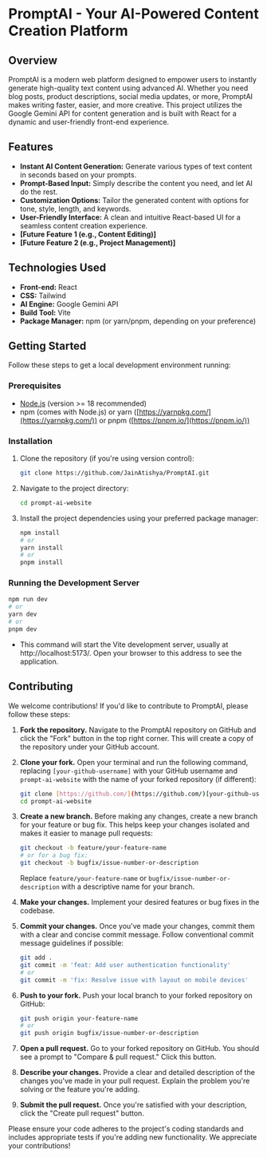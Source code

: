# PromptAI - Your AI-Powered Content Creation Platform

## Overview

PromptAI is a modern web platform designed to empower users to instantly generate high-quality text content using advanced AI. Whether you need blog posts, product descriptions, social media updates, or more, PromptAI makes writing faster, easier, and more creative. This project utilizes the Google Gemini API for content generation and is built with React for a dynamic and user-friendly front-end experience.

## Features

* **Instant AI Content Generation:** Generate various types of text content in seconds based on your prompts.
* **Prompt-Based Input:** Simply describe the content you need, and let AI do the rest.
* **Customization Options:** Tailor the generated content with options for tone, style, length, and keywords.
* **User-Friendly Interface:** A clean and intuitive React-based UI for a seamless content creation experience.
* **[Future Feature 1 (e.g., Content Editing)]**
* **[Future Feature 2 (e.g., Project Management)]**

## Technologies Used

* **Front-end:** React
* **CSS:** Tailwind
* **AI Engine:** Google Gemini API
* **Build Tool:** Vite
* **Package Manager:** npm (or yarn/pnpm, depending on your preference)

## Getting Started

Follow these steps to get a local development environment running:

### Prerequisites

* [Node.js](https://nodejs.org/) (version >= 18 recommended)
* npm (comes with Node.js) or yarn ([https://yarnpkg.com/](https://yarnpkg.com/)) or pnpm ([https://pnpm.io/](https://pnpm.io/))

### Installation

1.  Clone the repository (if you're using version control):
    ```bash
    git clone https://github.com/JainAtishya/PromptAI.git
    ```

2.  Navigate to the project directory:
    ```bash
    cd prompt-ai-website
    ```

3.  Install the project dependencies using your preferred package manager:
    ```bash
    npm install
    # or
    yarn install
    # or
    pnpm install
    ```

### Running the Development Server

```bash
npm run dev
# or
yarn dev
# or
pnpm dev
```
* This command will start the Vite development server, usually at http://localhost:5173/. Open your browser to this address to see the application.

## Contributing

We welcome contributions! If you'd like to contribute to PromptAI, please follow these steps:

1.  **Fork the repository.** Navigate to the PromptAI repository on GitHub and click the "Fork" button in the top right corner. This will create a copy of the repository under your GitHub account.

2.  **Clone your fork.** Open your terminal and run the following command, replacing `[your-github-username]` with your GitHub username and `prompt-ai-website` with the name of your forked repository (if different):

    ```bash
    git clone [https://github.com/](https://github.com/)[your-github-username]/prompt-ai-website.git
    cd prompt-ai-website
    ```

3.  **Create a new branch.** Before making any changes, create a new branch for your feature or bug fix. This helps keep your changes isolated and makes it easier to manage pull requests:

    ```bash
    git checkout -b feature/your-feature-name
    # or for a bug fix:
    git checkout -b bugfix/issue-number-or-description
    ```

    Replace `feature/your-feature-name` or `bugfix/issue-number-or-description` with a descriptive name for your branch.

4.  **Make your changes.** Implement your desired features or bug fixes in the codebase.

5.  **Commit your changes.** Once you've made your changes, commit them with a clear and concise commit message. Follow conventional commit message guidelines if possible:

    ```bash
    git add .
    git commit -m 'feat: Add user authentication functionality'
    # or
    git commit -m 'fix: Resolve issue with layout on mobile devices'
    ```

6.  **Push to your fork.** Push your local branch to your forked repository on GitHub:

    ```bash
    git push origin your-feature-name
    # or
    git push origin bugfix/issue-number-or-description
    ```

7.  **Open a pull request.** Go to your forked repository on GitHub. You should see a prompt to "Compare & pull request." Click this button.

8.  **Describe your changes.** Provide a clear and detailed description of the changes you've made in your pull request. Explain the problem you're solving or the feature you're adding.

9.  **Submit the pull request.** Once you're satisfied with your description, click the "Create pull request" button.

Please ensure your code adheres to the project's coding standards and includes appropriate tests if you're adding new functionality. We appreciate your contributions!